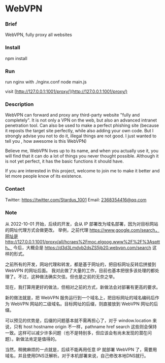 # WebVPN

### Brief
WebVPN, fully proxy all websites

### Install
npm install

### Run
run nginx with ./nginx.conf
node main.js

visit [http://127.0.0.1:1001/proxy/](http://127.0.0.1:1001/proxy/)

### Description
WebVPN can forward and proxy any third-party website "fully and completely". It is not only a VPN on the web, but also an advanced intranet penetration tool. Can also be used to make a perfect phishing site (because it reposts the target site perfectly, while also adding your own code. But I strongly advise you not to do it, illegal things are not good. I just wanted to tell you , how awesome is this WebVPN)

Believe me, WebVPN lives up to its name, and when you actually use it, you will find that it can do a lot of things you never thought possible. Although it is not yet perfect, it has the basic functions it should have.

If you are interested in this project, welcome to join me to make it better and let more people know of its existence.

### Contact
Twitter: https://twitter.com/Stardus_1001
Email: 2368354416@qq.com

### Note
从 2022-10-01 开始，后续的开发，会从 IP 部署改为域名部署，因为对目标网站的网址代理方式会做更改。
举例，之前代理 https://www.google.com/search，网址是 http://127.0.0.1:1001/proxy/all/hcraes%2Fmoc.elgoog.www%2F%2F%3Asptth。
今后，大概会是 https://d3d3Lmdvb2dsZS5jb20.webvpn.com/search 这样的形式。

之前所有的开发，网站代理和转发，都是基于网址的，把目标网址反转后拼接到 WebVPN 的网址后面。
我对此做了大量的工作，目前也基本把很多该处理的都处理了。不过，这种做法确实欠佳。但也是之前的无奈之举。

现在，我打算用更好的做法，但相对之前的方式，新做法会对部署有更高的要求。

新的做法就是，把 WebVPN 服务运行到一个域名上，把目标网址的域名编码后作为 WebVPN 网站的二级域名。目标网址的后缀，则直接放到 WebVPN 网址的后缀。

可以预见的优势是，后缀的问题基本就不需再担心了，对于 window.location 来说，只有 host hostname origin 不一样，pathname href search 这些则会保持一致。这样可以减少许多问题（也不是特别多，但应该会有尚未发现的潜在问题）。新做法肯定是值得的。

当然，稍微麻烦的一点就是，后续不能再用任意 IP 就部署 WebVPN 了，需要用域名，并且使用DNS泛解析。对于本机部署来说，自己修改本地DNS就行。
